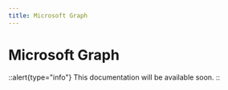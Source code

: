 ```yaml
---
title: Microsoft Graph
---
```


# Microsoft Graph

::alert{type="info"}
This documentation will be available soon.
::

